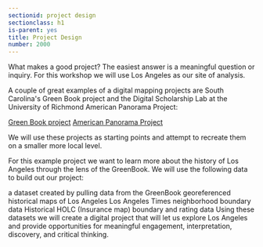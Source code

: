 ```yaml
---
sectionid: project design 
sectionclass: h1
is-parent: yes
title: Project Design
number: 2000
---
```


What makes a good project? The easiest answer is a meaningful question or inquiry. For this workshop we will use Los Angeles as our site of analysis.

A couple of great examples of a digital mapping projects are South Carolina's Green Book project and the Digital Scholarship Lab at the University of Richmond American Panorama Project:

[Green Book project](http://library.sc.edu/digital/collections/greenbook.html)
[American Panorama Project](https://dsl.richmond.edu/panorama/)

We will use these projects as starting points and attempt to recreate them on a smaller more local level.

For this example project we want to learn more about the history of Los Angeles through the lens of the GreenBook. We will use the following data to build out our project:

a dataset created by pulling data from the GreenBook
georeferenced historical maps of Los Angeles
Los Angeles Times neighborhood boundary data
Historical HOLC (Insurance map) boundary and rating data
Using these datasets we will create a digital project that will let us explore Los Angeles and provide opportunities for meaningful engagement, interpretation, discovery, and critical thinking.